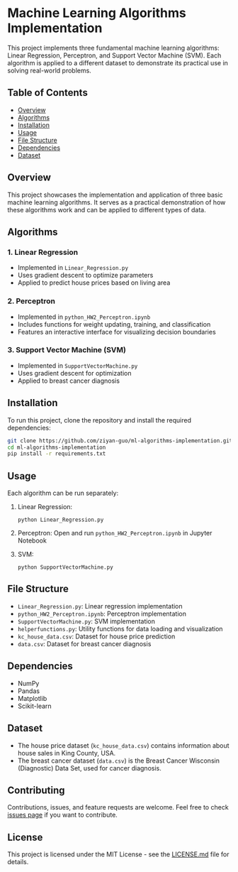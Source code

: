 # Machine Learning Algorithms Implementation

This project implements three fundamental machine learning algorithms: Linear Regression, Perceptron, and Support Vector Machine (SVM). Each algorithm is applied to a different dataset to demonstrate its practical use in solving real-world problems.

## Table of Contents
- [Overview](#overview)
- [Algorithms](#algorithms)
- [Installation](#installation)
- [Usage](#usage)
- [File Structure](#file-structure)
- [Dependencies](#dependencies)
- [Dataset](#dataset)

## Overview

This project showcases the implementation and application of three basic machine learning algorithms. It serves as a practical demonstration of how these algorithms work and can be applied to different types of data.

## Algorithms

### 1. Linear Regression
- Implemented in `Linear_Regression.py`
- Uses gradient descent to optimize parameters
- Applied to predict house prices based on living area

### 2. Perceptron
- Implemented in `python_HW2_Perceptron.ipynb`
- Includes functions for weight updating, training, and classification
- Features an interactive interface for visualizing decision boundaries

### 3. Support Vector Machine (SVM)
- Implemented in `SupportVectorMachine.py`
- Uses gradient descent for optimization
- Applied to breast cancer diagnosis

## Installation

To run this project, clone the repository and install the required dependencies:

```bash
git clone https://github.com/ziyan-guo/ml-algorithms-implementation.git
cd ml-algorithms-implementation
pip install -r requirements.txt
```

## Usage

Each algorithm can be run separately:

1. Linear Regression:
   ```
   python Linear_Regression.py
   ```

2. Perceptron:
   Open and run `python_HW2_Perceptron.ipynb` in Jupyter Notebook

3. SVM:
   ```
   python SupportVectorMachine.py
   ```

## File Structure

- `Linear_Regression.py`: Linear regression implementation
- `python_HW2_Perceptron.ipynb`: Perceptron implementation
- `SupportVectorMachine.py`: SVM implementation
- `helperfunctions.py`: Utility functions for data loading and visualization
- `kc_house_data.csv`: Dataset for house price prediction
- `data.csv`: Dataset for breast cancer diagnosis

## Dependencies

- NumPy
- Pandas
- Matplotlib
- Scikit-learn

## Dataset

- The house price dataset (`kc_house_data.csv`) contains information about house sales in King County, USA.
- The breast cancer dataset (`data.csv`) is the Breast Cancer Wisconsin (Diagnostic) Data Set, used for cancer diagnosis.

## Contributing

Contributions, issues, and feature requests are welcome. Feel free to check [issues page](https://github.com/ziyan-guo/ml-algorithms-implementation/issues) if you want to contribute.

## License

This project is licensed under the MIT License - see the [LICENSE.md](LICENSE.md) file for details.
